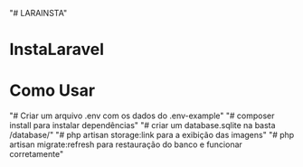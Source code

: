 "# LARAINSTA" 
# InstaLaravel

# Como Usar
"# Criar um arquivo .env com os dados do .env-example"
"# composer install para instalar dependências"
"# criar um database.sqlite na basta /database/"
"# php artisan storage:link para a exibição das imagens"
"# php artisan migrate:refresh para restauração do banco e funcionar corretamente"
